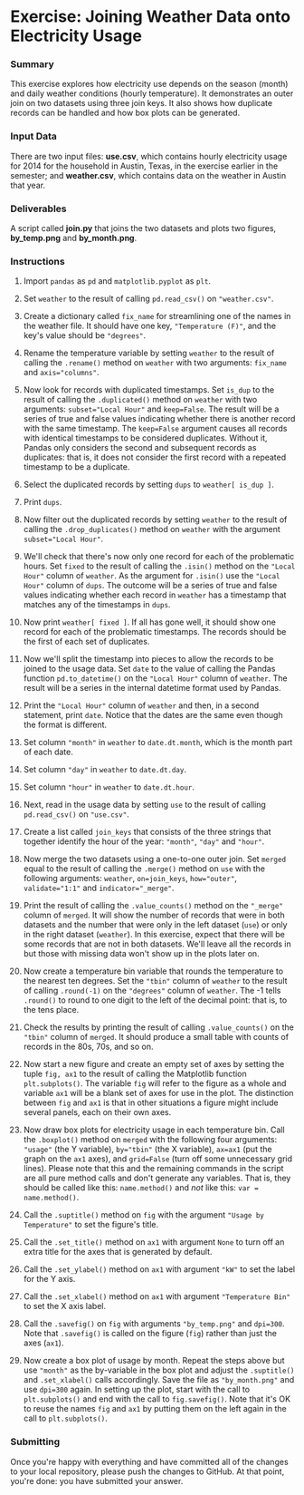 # Exercise: Joining Weather Data onto Electricity Usage

### Summary

This exercise explores how electricity use depends on the season (month) and daily weather conditions (hourly temperature). It demonstrates an outer join on two datasets using three join keys. It also shows how duplicate records can be handled and how box plots can be generated.

### Input Data

There are two input files: **use.csv**, which contains hourly electricity usage for 2014 for the household in Austin, Texas, in the exercise earlier in the semester; and **weather.csv**, which contains data on the weather in Austin that year.

### Deliverables

A script called **join.py** that joins the two datasets and plots two figures, **by_temp.png** and **by_month.png**.

### Instructions

1. Import `pandas` as `pd` and `matplotlib.pyplot` as `plt`.

1. Set `weather` to the result of calling `pd.read_csv()` on `"weather.csv"`.

1. Create a dictionary called `fix_name` for streamlining one of the names in the weather file. It should have one key, `"Temperature (F)"`, and the key's value should be `"degrees"`.

1. Rename the temperature variable by setting `weather` to the result of calling the `.rename()` method on `weather` with two arguments: `fix_name` and `axis="columns"`.

1. Now look for records with duplicated timestamps. Set `is_dup` to the result of calling the `.duplicated()` method on `weather` with two arguments: `subset="Local Hour"` and `keep=False`. The result will be a series of true and false values indicating whether there is another record with the same timestamp. The `keep=False` argument causes all records with identical timestamps to be considered duplicates. Without it, Pandas only considers the second and subsequent records as duplicates: that is, it does not consider the first record with a repeated timestamp to be a duplicate.

1. Select the duplicated records by setting `dups` to `weather[ is_dup ]`.

1. Print `dups`.

1. Now filter out the duplicated records by setting `weather` to the result of calling the `.drop_duplicates()` method on `weather` with the argument `subset="Local Hour"`.

1. We'll check that there's now only one record for each of the problematic hours. Set `fixed` to the result of calling the `.isin()` method on the `"Local Hour"` column of `weather`. As the argument for `.isin()` use the `"Local Hour"` column of `dups`. The outcome will be a series of true and false values indicating whether each record in `weather` has a timestamp that matches any of the timestamps in `dups`.

1. Now print `weather[ fixed ]`. If all has gone well, it should show one record for each of the problematic timestamps. The records should be the first of each set of duplicates.

1. Now we'll split the timestamp into pieces to allow the records to be joined to the usage data. Set `date` to the value of calling the Pandas function `pd.to_datetime()` on the `"Local Hour"` column of `weather`. The result will be a series in the internal datetime format used by Pandas.

1. Print the `"Local Hour"` column of `weather` and then, in a second statement, print `date`. Notice that the dates are the same even though the format is different.

1. Set column `"month"` in `weather` to `date.dt.month`, which is the month part of each date.

1. Set column `"day"` in `weather` to `date.dt.day`.

1. Set column `"hour"` in `weather` to `date.dt.hour`.

1. Next, read in the usage data by setting `use` to the result of calling `pd.read_csv()` on `"use.csv"`.

1. Create a list called `join_keys` that consists of the three strings that together identify the hour of the year: `"month"`, `"day"` and `"hour"`.

1. Now merge the two datasets using a one-to-one outer join. Set `merged` equal to the result of calling the `.merge()` method on `use` with the following arguments: `weather`, `on=join_keys`, `how="outer"`, `validate="1:1"` and `indicator="_merge"`.

1. Print the result of calling the `.value_counts()` method on the `"_merge"` column of `merged`. It will show the number of records that were in both datasets and the number that were only in the left dataset (`use`) or only in the right dataset (`weather`). In this exercise, expect that there will be some records that are not in both datasets. We'll leave all the records in but those with missing data won't show up in the plots later on.

1. Now create a temperature bin variable that rounds the temperature to the nearest ten degrees. Set the `"tbin"` column of `weather` to the result of calling `.round(-1)` on the `"degrees"` column of `weather`. The -1 tells `.round()` to round to one digit to the left of the decimal point: that is, to the tens place.

1. Check the results by printing the result of calling `.value_counts()` on the `"tbin"` column of `merged`. It should produce a small table with counts of records in the 80s, 70s, and so on.

1. Now start a new figure and create an empty set of axes by setting the tuple `fig, ax1` to the result of calling the Matplotlib function `plt.subplots()`. The variable `fig` will refer to the figure as a whole and variable `ax1` will be a blank set of axes for use in the plot. The distinction between `fig` and `ax1` is that in other situations a figure might include several panels, each on their own axes.

1. Now draw box plots for electricity usage in each temperature bin. Call the `.boxplot()` method on `merged` with the following four arguments: `"usage"` (the Y variable), `by="tbin"` (the X variable), `ax=ax1` (put the graph on the `ax1` axes), and `grid=False` (turn off some unnecessary grid lines). Please note that this and the remaining commands in the script are all pure method calls and don't generate any variables. That is, they should be called like this: `name.method()` and *not* like this: `var = name.method()`.

1. Call the `.suptitle()` method on `fig` with the argument `"Usage by Temperature"` to set the figure's title.

1. Call the `.set_title()` method on `ax1` with argument `None` to turn off an extra title for the axes that is generated by default.

1. Call the `.set_ylabel()` method on `ax1` with argument `"kW"` to set the label for the Y axis.

1. Call the `.set_xlabel()` method on `ax1` with argument `"Temperature Bin"` to set the X axis label.

1. Call the `.savefig()` on `fig` with arguments `"by_temp.png"` and `dpi=300`. Note that `.savefig()` is called on the figure (`fig`) rather than just the axes (`ax1`).

1. Now create a box plot of usage by month. Repeat the steps above but use `"month"` as the by-variable in the box plot and adjust the `.suptitle()` and `.set_xlabel()` calls accordingly. Save the file as `"by_month.png"` and use `dpi=300` again. In setting up the plot, start with the call to `plt.subplots()` and end with the call to `fig.savefig()`. Note that it's OK to reuse the names `fig` and `ax1` by putting them on the left again in the call to `plt.subplots()`.

### Submitting

Once you're happy with everything and have committed all of the changes to
your local repository, please push the changes to GitHub. At that point,
you're done: you have submitted your answer.
